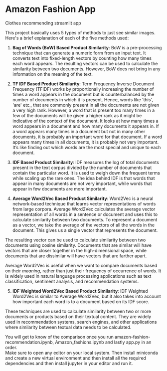 # Amazon Fashion App

Clothes recommending streamlit app

This project basically uses 5 types of methods to just see similar images. <br>
Here's a brief explanation of each of the five methods used:

1. **Bag of Words (BoW) Based Product Similarity**: BoW is a pre-processing technique that can generate a numeric form from an input text. It converts text into fixed-length vectors by counting how many times each word appears. The resulting vectors can be used to calculate the similarity between two documents. However, BoW does not bring in any information on the meaning of the text.

2. **TF IDF Based Product Similarity**: Term Frequency Inverse Document Frequency (TFIDF) works by proportionally increasing the number of times a word appears in the document but is counterbalanced by the number of documents in which it is present. Hence, words like 'this', 'are' etc., that are commonly present in all the documents are not given a very high rank. However, a word that is present too many times in a few of the documents will be given a higher rank as it might be indicative of the context of the document. It looks at how many times a word appears in a document and how many documents it appears in. If a word appears many times in a document but not in many other documents, it is probably an important word for that document. If a word appears many times in all documents, it is probably not very important. It’s like finding out which words are the most special and unique to each document.

3. **IDF Based Product Similarity**: IDF measures the log of total documents present in the text corpus divided by the number of documents that contain the particular word. It is used to weigh down the frequent terms while scaling up the rare ones. The idea behind IDF is that words that appear in many documents are not very important, while words that appear in few documents are more important. 

4. **Average Word2Vec Based Product Similarity**: Word2Vec is a neural network-based technique that learns vector representations of words from large corpora. Average Word2Vec calculates the average vector representation of all words in a sentence or document and uses this to calculate similarity between two documents. To represent a document as a vector, we take the average of the vectors of all the words in the document. This gives us a single vector that represents the document.

The resulting vector can be used to calculate similarity between two documents using cosine similarity. Documents that are similar will have vectors that are closer together in the high-dimensional space, while documents that are dissimilar will have vectors that are farther apart.

Average Word2Vec is useful when we want to compare documents based on their *meaning*, rather than just their frequency of occurrence of words. It is widely used in natural language processing applications such as text classification, sentiment analysis, and recommendation systems.

5. **IDF Weighted Word2Vec Based Product Similarity**: IDF Weighted Word2Vec is similar to Average Word2Vec, but it also takes into account how important each word is to a document based on its IDF score.

These techniques are used to calculate similarity between two or more documents or products based on their textual content. They are widely used in recommendation systems, search engines, and other applications where similarity between textual data needs to be calculated.

You will get to know of the comparison once you run amazon-fashion-recommendation.ipynb, Amazon_fashions.ipynb and lastly app.py  in an order. <br>
Make sure to open any editor on your local system. Then install miniconda and create a new virtual environment and then install all the required dependencies and then install jupyter in your editor and run it. 

